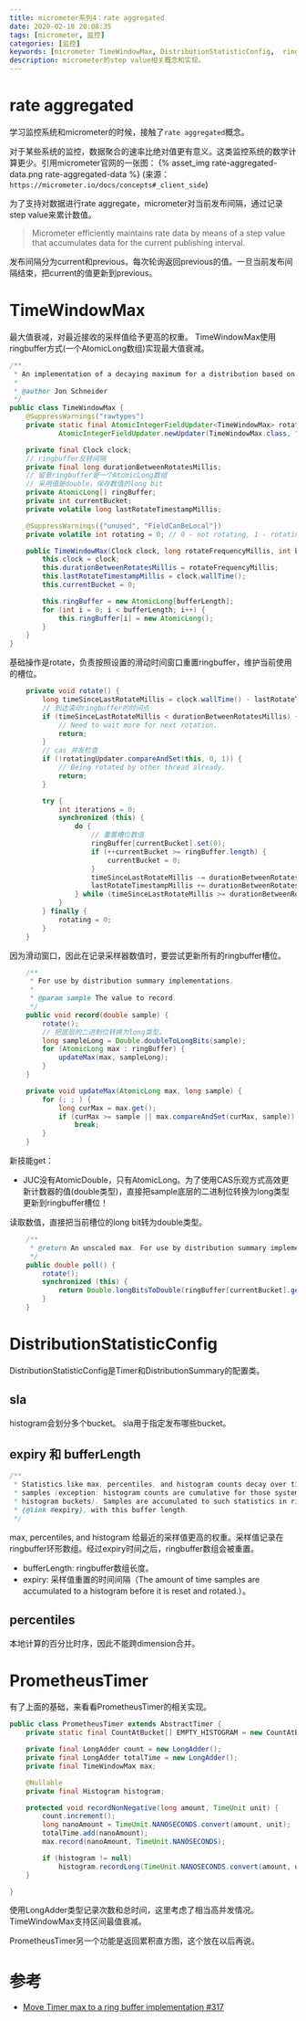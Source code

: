 ```yaml
---
title: micrometer系列4：rate aggregated
date: 2020-02-18 20:08:35
tags: [micrometer, 监控]
categories: [监控]
keywords: [micrometer TimeWindowMax, DistributionStatisticConfig,  ringbuffer]
description: micrometer的step value相关概念和实现。
---
```


# rate aggregated

学习监控系统和micrometer的时候，接触了`rate aggregated`概念。
<!-- more -->

对于某些系统的监控，数据聚合的速率比绝对值更有意义。这类监控系统的数学计算更少。引用micrometer官网的一张图：
{% asset_img rate-aggregated-data.png rate-aggregated-data %}
(来源：`https://micrometer.io/docs/concepts#_client_side`)

为了支持对数据进行rate aggregate，micrometer对当前发布间隔，通过记录step value来累计数值。
>Micrometer efficiently maintains rate data by means of a step value that accumulates data for the current publishing interval. 

发布间隔分为current和previous。每次轮询返回previous的值。一旦当前发布间隔结束，把current的值更新到previous。


# TimeWindowMax

最大值衰减，对最近接收的采样值给予更高的权重。
TimeWindowMax使用ringbuffer方式(一个AtomicLong数组)实现最大值衰减。
```java
/**
 * An implementation of a decaying maximum for a distribution based on a configurable ring buffer.
 *
 * @author Jon Schneider
 */
public class TimeWindowMax {
    @SuppressWarnings("rawtypes")
    private static final AtomicIntegerFieldUpdater<TimeWindowMax> rotatingUpdater =
            AtomicIntegerFieldUpdater.newUpdater(TimeWindowMax.class, "rotating");

    private final Clock clock;
    // ringbuffer反转间隔
    private final long durationBetweenRotatesMillis;
    // 留意ringbuffer是一个AtomicLong数组
    // 采用值是double，保存数值的long bit
    private AtomicLong[] ringBuffer;
    private int currentBucket;
    private volatile long lastRotateTimestampMillis;

    @SuppressWarnings({"unused", "FieldCanBeLocal"})
    private volatile int rotating = 0; // 0 - not rotating, 1 - rotating

    public TimeWindowMax(Clock clock, long rotateFrequencyMillis, int bufferLength) {
        this.clock = clock;
        this.durationBetweenRotatesMillis = rotateFrequencyMillis;
        this.lastRotateTimestampMillis = clock.wallTime();
        this.currentBucket = 0;

        this.ringBuffer = new AtomicLong[bufferLength];
        for (int i = 0; i < bufferLength; i++) {
            this.ringBuffer[i] = new AtomicLong();
        }
    }
}    
```

基础操作是rotate，负责按照设置的滑动时间窗口重置ringbuffer，维护当前使用的槽位。
```java
    private void rotate() {
        long timeSinceLastRotateMillis = clock.wallTime() - lastRotateTimestampMillis;
        // 到达滚动ringbuffer的时间点
        if (timeSinceLastRotateMillis < durationBetweenRotatesMillis) {
            // Need to wait more for next rotation.
            return;
        }
        // cas 并发检查
        if (!rotatingUpdater.compareAndSet(this, 0, 1)) {
            // Being rotated by other thread already.
            return;
        }

        try {
            int iterations = 0;
            synchronized (this) {
                do {
                    // 重置槽位数值
                    ringBuffer[currentBucket].set(0);
                    if (++currentBucket >= ringBuffer.length) {
                        currentBucket = 0;
                    }
                    timeSinceLastRotateMillis -= durationBetweenRotatesMillis;
                    lastRotateTimestampMillis += durationBetweenRotatesMillis;
                } while (timeSinceLastRotateMillis >= durationBetweenRotatesMillis && ++iterations < ringBuffer.length);
            }
        } finally {
            rotating = 0;
        }
    }
```

因为滑动窗口，因此在记录采样器数值时，要尝试更新所有的ringbuffer槽位。
```java
    /**
     * For use by distribution summary implementations.
     *
     * @param sample The value to record.
     */
    public void record(double sample) {
        rotate();
        // 把底层的二进制位转换为long类型。
        long sampleLong = Double.doubleToLongBits(sample);
        for (AtomicLong max : ringBuffer) {
            updateMax(max, sampleLong);
        }
    }

    private void updateMax(AtomicLong max, long sample) {
        for (; ; ) {
            long curMax = max.get();
            if (curMax >= sample || max.compareAndSet(curMax, sample))
                break;
        }
    }
```
新技能get： 
- JUC没有AtomicDouble，只有AtomicLong。为了使用CAS乐观方式高效更新计数器的值(double类型)，直接把sample底层的二进制位转换为long类型更新到ringbuffer槽位！

读取数值，直接把当前槽位的long bit转为double类型。
```java
    /**
     * @return An unscaled max. For use by distribution summary implementations.
     */
    public double poll() {
        rotate();
        synchronized (this) {
            return Double.longBitsToDouble(ringBuffer[currentBucket].get());
        }
    }
```

# DistributionStatisticConfig

DistributionStatisticConfig是Timer和DistributionSummary的配置类。

## sla

histogram会划分多个bucket。
sla用于指定发布哪些bucket。

## expiry 和 bufferLength

```java
/**
 * Statistics like max, percentiles, and histogram counts decay over time to give greater weight to recent
 * samples (exception: histogram counts are cumulative for those systems that expect cumulative
 * histogram buckets). Samples are accumulated to such statistics in ring buffers which rotate after
 * {@link #expiry}, with this buffer length.
 */
```
max, percentiles, and histogram 给最近的采样值更高的权重。采样值记录在ringbuffer环形数组。经过expiry时间之后，ringbuffer数组会被重置。
- bufferLength: ringbuffer数组长度。
- expiry: 采样值重置的时间间隔（The amount of time samples are accumulated to a histogram before it is reset and rotated.）。

## percentiles

本地计算的百分比时序，因此不能跨dimension合并。

# PrometheusTimer

有了上面的基础，来看看PrometheusTimer的相关实现。
```java
public class PrometheusTimer extends AbstractTimer {
    private static final CountAtBucket[] EMPTY_HISTOGRAM = new CountAtBucket[0];

    private final LongAdder count = new LongAdder();
    private final LongAdder totalTime = new LongAdder();
    private final TimeWindowMax max;

    @Nullable
    private final Histogram histogram;

    protected void recordNonNegative(long amount, TimeUnit unit) {
        count.increment();
        long nanoAmount = TimeUnit.NANOSECONDS.convert(amount, unit);
        totalTime.add(nanoAmount);
        max.record(nanoAmount, TimeUnit.NANOSECONDS);

        if (histogram != null)
            histogram.recordLong(TimeUnit.NANOSECONDS.convert(amount, unit));
    }

}
```
使用LongAdder类型记录次数和总时间，这里考虑了相当高并发情况。
TimeWindowMax支持区间最值衰减。

PrometheusTimer另一个功能是返回累积直方图，这个放在以后再说。

# 参考

- [Move Timer max to a ring buffer implementation #317](https://github.com/micrometer-metrics/micrometer/issues/317)


